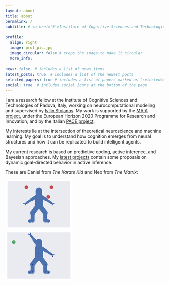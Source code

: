```yaml
---
layout: about
title: about
permalink: /
subtitle: # <a href='#'>Institute of Cognitive Sciences and Technologies, National Research Council, Padova</a>

profile:
  align: right
  image: prof_pic.jpg
  image_circular: false # crops the image to make it circular
  more_info:

news: false  # includes a list of news items
latest_posts: true  # includes a list of the newest posts
selected_papers: true # includes a list of papers marked as "selected={true}"
social: true  # includes social icons at the bottom of the page
---
```


I am a research fellow at the Institute of Cognitive Sciences and Technologies of Padova, Italy, working on neurocomputational modeling and supervised by <a href="https://www.istc.cnr.it/en/people/ivilin-peev-stoianov">Ivilin Stoianov</a>. My work is supported by the <a href="https://www.istc.cnr.it/it/content/maia-multifunctional-adaptive-and-interactive-ai-system-acting-multiple-contexts">MAIA project</a>, under the European Horizon 2020 Programme for Research and Innovation; and by the Italian <a href="https://www.istc.cnr.it/it/content/performing-actions-changing-environment-pace">PACE project</a>.

My interests lie at the intersection of theoretical neuroscience and machine learning. My goal is to understand how cognition emerges from neural structures and how it can be replicated to build intelligent agents.

My current research is based on predictive coding, active inference, and Bayesian approaches. My <a href='https://priorelli.github.io/projects/'>latest projects</a> contain some proposals on dynamic goal-directed behavior in active inference.

These are Daniel from <i>The Karate Kid</i> and Neo from <i>The Matrix</i>:

<div class="row mt-3" style="margin-bottom: 3%;">
    <div class="col-sm mt-3 mt-md-0"><img src="assets/img/karate_kid.gif" width="213" height="160"></div>
    <div class="col-sm mt-3 mt-md-0"><img src="assets/img/matrix.gif" width="213" height="160"></div>
</div>



